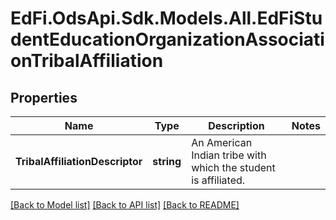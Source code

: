 # EdFi.OdsApi.Sdk.Models.All.EdFiStudentEducationOrganizationAssociationTribalAffiliation
## Properties

Name | Type | Description | Notes
------------ | ------------- | ------------- | -------------
**TribalAffiliationDescriptor** | **string** | An American Indian tribe with which the student is affiliated. | 

[[Back to Model list]](../README.md#documentation-for-models) [[Back to API list]](../README.md#documentation-for-api-endpoints) [[Back to README]](../README.md)

